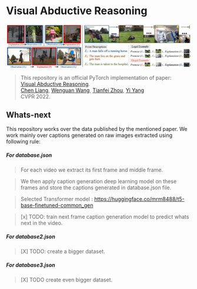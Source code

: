 # Visual Abductive Reasoning

<div align="center">
  <img src="assets/github_example.png">
</div>

> This repository is an official PyTorch implementation of paper:<br>
> [Visual Abductive Reasoning](https://arxiv.org/abs/2203.14040).<br>
> [Chen Liang](https://leonnnop.github.io/), [Wenguan Wang](https://sites.google.com/view/wenguanwang/), [Tianfei Zhou](https://www.tfzhou.com/), [Yi Yang](https://scholar.google.com/citations?user=RMSuNFwAAAAJ&hl=zh-CN) <br>
> CVPR 2022.

## Whats-next

This repository works over the data published by the mentioned paper. We work mainly over captions generated on raw images extracted using following rule:

##### For database.json 
> For each video we extract its first frame and middle frame.

> We then apply caption generation deep learning model on these frames and store the captions generated in database.json file.

> Selected Transformer model : https://huggingface.co/mrm8488/t5-base-finetuned-common_gen

> [x] TODO: train next frame caption generation model to predict whats next in the video.


##### For database2.json
> [X] TODO: create a bigger dataset.


##### For database3.json
> [X] TODO create even bigger dataset.